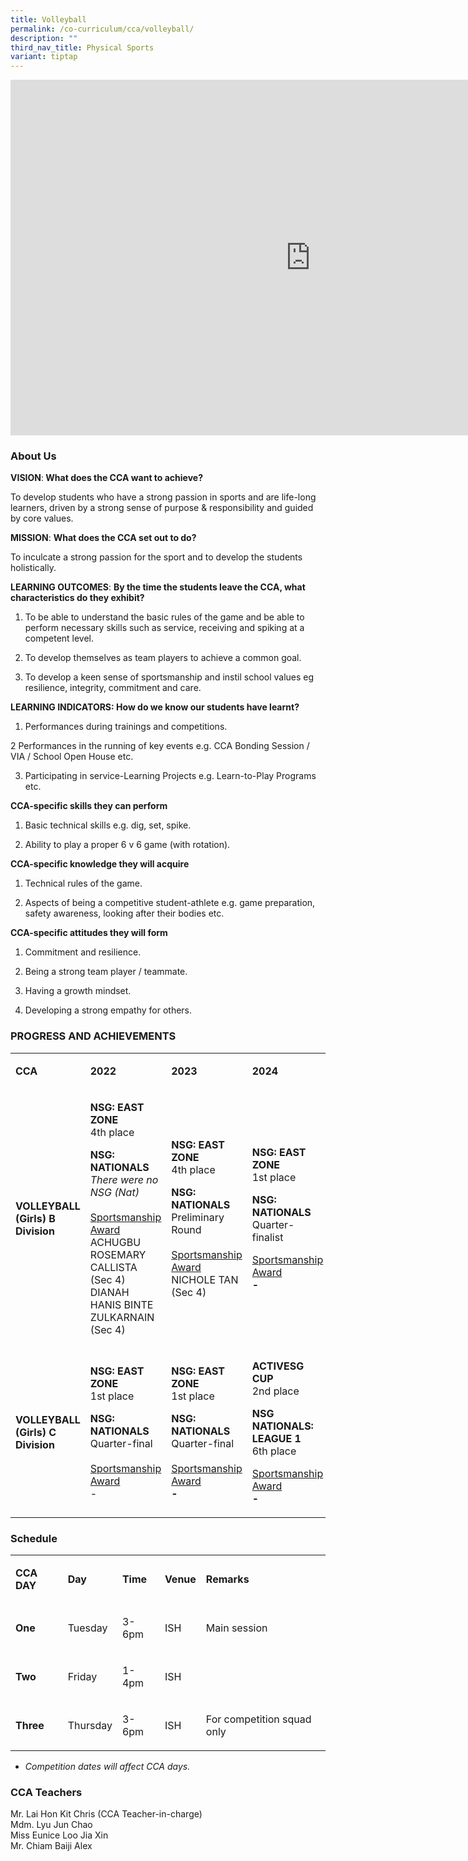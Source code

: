 ```yaml
---
title: Volleyball
permalink: /co-curriculum/cca/volleyball/
description: ""
third_nav_title: Physical Sports
variant: tiptap
---
```

<div class="iframe-wrapper">
<iframe height="569" width="960" allowfullscreen="true" frameborder="0" src="https://docs.google.com/presentation/d/1rA7CNzw502cMxohIqboqdbk4WvhP9e9Y3sLPYeHGv7g/embed?start=true&amp;loop=true&amp;delayms=3000"></iframe>
</div>
<h3>About Us</h3>
<p><strong>VISION</strong>:<strong> What does the CCA want to achieve?&nbsp;</strong>
</p>
<p>To develop students who have a strong passion in sports and are life-long
learners, driven by a strong sense of purpose &amp; responsibility and
guided by core values.</p>
<p><strong>MISSION</strong>: <strong>What does the CCA set out to do?</strong>
</p>
<p>To inculcate a strong passion for the sport and to develop the students
holistically.</p>
<p><strong>LEARNING OUTCOMES</strong>: <strong>By the time the students leave the CCA, what characteristics do they exhibit?</strong>
</p>
<ol data-tight="true" class="tight">
<li>
<p>To be able to understand the basic rules of the game and be able to perform
necessary skills such as service, receiving and spiking at a competent
level.</p>
</li>
<li>
<p>To develop themselves as team players to achieve a common goal.</p>
</li>
<li>
<p>To develop a keen sense of sportsmanship and instil school values eg resilience,
integrity, commitment and care.</p>
</li>
</ol>
<p><strong>LEARNING INDICATORS: How do we know our students have learnt?</strong>
</p>
<ol data-tight="true" class="tight">
<li>
<p>Performances during trainings and competitions.</p>
</li>
</ol>
<p>2 Performances in the running of key events e.g. CCA Bonding Session /
VIA / School Open House etc.</p>
<ol start="3" data-tight="true" class="tight">
<li>
<p>Participating in service-Learning Projects e.g. Learn-to-Play Programs
etc.</p>
</li>
</ol>
<p><strong>CCA-specific skills they can perform</strong>
</p>
<ol data-tight="true" class="tight">
<li>
<p>Basic technical skills e.g. dig, set, spike.</p>
</li>
<li>
<p>Ability to play a proper 6 v 6 game (with rotation).</p>
</li>
</ol>
<p><strong>CCA-specific knowledge they will acquire</strong>
</p>
<ol data-tight="true" class="tight">
<li>
<p>Technical rules of the game.</p>
</li>
<li>
<p>Aspects of being a competitive student-athlete e.g. game preparation,
safety awareness, looking after their bodies etc.</p>
</li>
</ol>
<p><strong>CCA-specific attitudes they will form</strong>
</p>
<ol data-tight="true" class="tight">
<li>
<p>Commitment and resilience.</p>
</li>
<li>
<p>Being a strong team player / teammate.</p>
</li>
<li>
<p>Having a growth mindset.</p>
</li>
<li>
<p>Developing a strong empathy for others.</p>
</li>
</ol>
<h3>PROGRESS AND ACHIEVEMENTS</h3>
<table style="minWidth: 100px">
<colgroup>
<col>
<col>
<col>
<col>
</colgroup>
<tbody>
<tr>
<td rowspan="1" colspan="1">
<p><strong>CCA</strong>
</p>
</td>
<td rowspan="1" colspan="1">
<p><strong>2022</strong>
</p>
</td>
<td rowspan="1" colspan="1">
<p><strong>2023</strong>
</p>
</td>
<td rowspan="1" colspan="1">
<p><strong>2024</strong>
</p>
</td>
</tr>
<tr>
<td rowspan="1" colspan="1">
<p><strong>VOLLEYBALL (Girls) B Division</strong>
</p>
</td>
<td rowspan="1" colspan="1">
<p><strong>NSG: EAST ZONE <br></strong>4th place</p>
<p><strong>NSG: NATIONALS<br></strong><em>There were no NSG (Nat)</em><strong><br><br></strong><u>Sportsmanship Award</u><strong><br></strong>ACHUGBU
ROSEMARY CALLISTA (Sec 4)
<br>DIANAH HANIS BINTE ZULKARNAIN (Sec 4)</p>
</td>
<td rowspan="1" colspan="1">
<p><strong>NSG: EAST ZONE <br></strong>4th place</p>
<p><strong>NSG: NATIONALS<br></strong>Preliminary Round<strong><br><br></strong><u>Sportsmanship Award</u><strong><br></strong>NICHOLE
TAN (Sec 4)</p>
</td>
<td rowspan="1" colspan="1">
<p><strong>NSG: EAST ZONE</strong>
<br>1st place</p>
<p><strong>NSG: NATIONALS</strong>
<br>Quarter-finalist</p>
<p><u>Sportsmanship Award</u><strong><br>-</strong>
</p>
</td>
</tr>
<tr>
<td rowspan="1" colspan="1">
<p><strong>VOLLEYBALL (Girls) C Division</strong>
</p>
</td>
<td rowspan="1" colspan="1">
<p><strong>NSG: EAST ZONE <br></strong>1st place</p>
<p><strong>NSG: NATIONALS<br></strong>Quarter-final<strong><br><br></strong><u>Sportsmanship Award</u><strong><br></strong>-</p>
</td>
<td rowspan="1" colspan="1">
<p><strong>NSG: EAST ZONE <br></strong>1st place</p>
<p><strong>NSG: NATIONALS<br></strong>Quarter-final<strong><br><br></strong><u>Sportsmanship Award</u><strong><br>-</strong>
</p>
</td>
<td rowspan="1" colspan="1">
<p><strong>ACTIVESG CUP</strong>
<br>2nd place</p>
<p><strong>NSG NATIONALS: LEAGUE 1</strong> 
<br>6th place</p>
<p><u>Sportsmanship Award</u><strong><br>-</strong>
</p>
</td>
</tr>
</tbody>
</table>
<h3>Schedule</h3>
<table style="minWidth: 125px">
<colgroup>
<col>
<col>
<col>
<col>
<col>
</colgroup>
<tbody>
<tr>
<td rowspan="1" colspan="1">
<p><strong>CCA DAY</strong>
</p>
</td>
<td rowspan="1" colspan="1">
<p><strong>Day</strong>
</p>
</td>
<td rowspan="1" colspan="1">
<p><strong>Time</strong>
</p>
</td>
<td rowspan="1" colspan="1">
<p><strong>Venue</strong>
</p>
</td>
<td rowspan="1" colspan="1">
<p><strong>Remarks</strong>
</p>
</td>
</tr>
<tr>
<td rowspan="1" colspan="1">
<p><strong>One</strong>
</p>
</td>
<td rowspan="1" colspan="1">
<p>Tuesday</p>
</td>
<td rowspan="1" colspan="1">
<p>3-6pm</p>
</td>
<td rowspan="1" colspan="1">
<p>ISH</p>
</td>
<td rowspan="1" colspan="1">
<p>Main session</p>
</td>
</tr>
<tr>
<td rowspan="1" colspan="1">
<p><strong>Two</strong>
</p>
</td>
<td rowspan="1" colspan="1">
<p>Friday</p>
</td>
<td rowspan="1" colspan="1">
<p>1-4pm</p>
</td>
<td rowspan="1" colspan="1">
<p>ISH</p>
</td>
<td rowspan="1" colspan="1">
<p>&nbsp;</p>
</td>
</tr>
<tr>
<td rowspan="1" colspan="1">
<p><strong>Three</strong>
</p>
</td>
<td rowspan="1" colspan="1">
<p>Thursday</p>
</td>
<td rowspan="1" colspan="1">
<p>3-6pm</p>
</td>
<td rowspan="1" colspan="1">
<p>ISH</p>
</td>
<td rowspan="1" colspan="1">
<p>For competition squad only</p>
</td>
</tr>
</tbody>
</table>
<ul data-tight="true" class="tight">
<li>
<p><em>Competition dates will affect CCA days.</em>
</p>
</li>
</ul>
<h3>CCA Teachers</h3>
<p>Mr. Lai Hon Kit Chris (CCA Teacher-in-charge)
<br>Mdm. Lyu Jun Chao
<br>Miss Eunice Loo Jia Xin
<br>Mr. Chiam Baiji Alex</p>